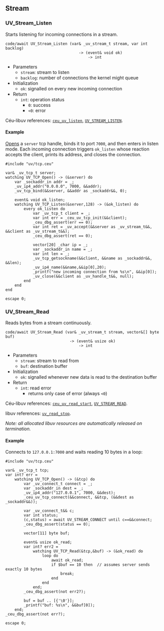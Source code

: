 ## Stream

### UV_Stream_Listen

Starts listening for incoming connections in a stream.

```ceu
code/await UV_Stream_Listen (var& _uv_stream_t stream, var int backlog)
                                -> (event& void ok)
                                    -> int
```

- Parameters
    - `stream`:  stream to listen
    - `backlog`: number of connections the kernel might queue
- Initialization
    - `ok`: signalled on every new incoming connection
- Return
    - `int`: operation status
        -  `0`: success
        - `<0`: error

Céu-libuv references:
    [`ceu_uv_listen`](#TODO),
    [`UV_STREAM_LISTEN`](#TODO).

#### Example

[Opens](#TODO) a `server` tcp handle, binds it to port `7000`, and then enters
in listen mode.
Each incoming connection triggers `ok_listen` whose reaction accepts the
client, prints its address, and closes the connection.

```ceu
#include "uv/tcp.ceu"

var& _uv_tcp_t server;
watching UV_TCP_Open() -> (&server) do
    var _sockaddr_in addr = _;
    _uv_ip4_addr("0.0.0.0", 7000, &&addr);
    _uv_tcp_bind(&&server, &&addr as _sockaddr&&, 0);

    event& void ok_listen;
    watching UV_TCP_Listen(&server,128) -> (&ok_listen) do
        every ok_listen do
            var _uv_tcp_t client = _;
            var int err = _ceu_uv_tcp_init(&&client);
            _ceu_dbg_assert(err == 0);
            var int ret = _uv_accept(&&server as _uv_stream_t&&, &&client as _uv_stream_t&&);
            _ceu_dbg_assert(ret == 0);

            vector[20] _char ip = _;
            var _sockaddr_in name = _;
            var int len = _;
            _uv_tcp_getsockname(&&client, &&name as _sockaddr&&, &&len);
            _uv_ip4_name(&&name,&&ip[0],20);
            _printf("new incoming connection from %s\n", &&ip[0]);
            _uv_close(&&client as _uv_handle_t&&, null);
        end
    end
end

escape 0;
```

<!---------------------------------------------------------------------------->

### UV_Stream_Read

Reads bytes from a stream continuously.

```ceu
code/await UV_Stream_Read (var& _uv_stream_t stream, vector&[] byte buf)
                            -> (event& usize ok)
                                -> int
```

- Parameters
    - `stream`: stream to read from
    - `buf`:    destination buffer
- Initialization
    - `ok`: signalled whenever new data is read to the destination buffer
- Return
    - `int`: read error
        - returns only case of error (always `<0`)

Céu-libuv references:
    [`ceu_uv_read_start`](#TODO),
    [`UV_STREAM_READ`](#TODO).

libuv references:
    [`uv_read_stop`](#TODO).

*Note: all allocated libuv resources are automatically released on termination.*

#### Example

Connects to `127.0.0.1:7000` and waits reading 10 bytes in a loop:

```ceu
#include "uv/tcp.ceu"

var& _uv_tcp_t tcp;
var int? err =
    watching UV_TCP_Open() -> (&tcp) do
        var _uv_connect_t connect = _;
        var _sockaddr_in dest = _;
        _uv_ip4_addr("127.0.0.1", 7000, &&dest);
        _ceu_uv_tcp_connect(&&connect, &&tcp, (&&dest as _sockaddr&&));

        var _uv_connect_t&& c;
        var int status;
        (c,status) = await UV_STREAM_CONNECT until c==&&connect;
        _ceu_dbg_assert(status == 0);

        vector[11] byte buf;

        event& usize ok_read;
        var int? err2 =
            watching UV_TCP_Read(&tcp,&buf) -> (&ok_read) do
                loop do
                    await ok_read;
                    if $buf == 10 then  // assumes server sends exactly 10 bytes
                        break;
                    end
                end
            end;
        _ceu_dbg_assert(not err2?);

        buf = buf .. [{'\0'}];
        _printf("buf: %s\n", &&buf[0]);
    end;
_ceu_dbg_assert(not err?);

escape 0;
```
